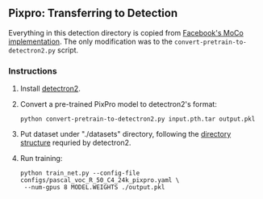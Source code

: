 ## Pixpro: Transferring to Detection

Everything in this detection directory is copied from [Facebook's MoCo implementation](https://github.com/facebookresearch/moco/tree/master/detection). The only modification was to the ```convert-pretrain-to-detectron2.py``` script.

### Instructions

1. Install [detectron2](https://github.com/facebookresearch/detectron2/blob/master/INSTALL.md).

1. Convert a pre-trained PixPro model to detectron2's format:
   ```
   python convert-pretrain-to-detectron2.py input.pth.tar output.pkl
   ```

1. Put dataset under "./datasets" directory,
   following the [directory structure](https://github.com/facebookresearch/detectron2/tree/master/datasets)
	 requried by detectron2.

1. Run training:
   ```
   python train_net.py --config-file configs/pascal_voc_R_50_C4_24k_pixpro.yaml \
	--num-gpus 8 MODEL.WEIGHTS ./output.pkl
   ```
